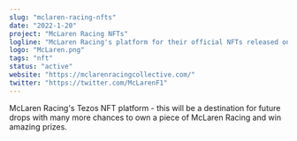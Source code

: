 ```yaml
---
slug: "mclaren-racing-nfts"
date: "2022-1-20"
project: "McLaren Racing NFTs"
logline: "McLaren Racing's platform for their official NFTs released on the Tezos blockchain."
logo: "McLaren.png"
tags: "nft"
status: "active"
website: "https://mclarenracingcollective.com/"
twitter: "https://twitter.com/McLarenF1"
---
```


McLaren Racing's Tezos NFT platform - this will be a destination for future drops with many more chances to own a piece of McLaren Racing and win amazing prizes.
